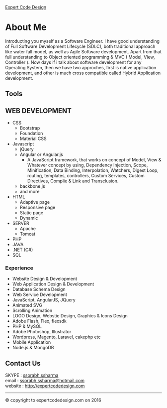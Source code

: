 [Expert Code Design](http://expertcodedesign.com)

# About Me

Introducting you myself as a Software Engineer. I have good understanding of Full Software Development Lifecycle (SDLC), both traditional approach like water fall model, as well as Agile Software development. Apart from that full understanding to Object oriented programming & MVC ( Model, View, Controller ).
Now days if i talk about software development for any Operating System, then we have two approches, first is native application development, and other is much cross compatible called Hybrid Application development.

## Tools 
WEB DEVELOPMENT
---------------
* CSS
  * Bootstrap
  * Foundation
  * Material CSS
* Javascript
  * jQuery
  * Angular or Angular.js
     * A JavaScript framework, that works on concept of Model, View & Whatever concept by using, Dependency Injection, Scope, Minification, Data Binding, Interpolation, Watchers, Digest Loop, routing, templates, controllers, Custom Services, Custom Directives, Complie & Link and Transclusion.
  * backbone.js
  * and more
* HTML
  * Adaptive page
  * Responsive page
  * Static page
  * Dynamic
* SERVER
  * Apache
  * Tomcat
* PHP
* JAVA
* .NET (C#)
* SQL

### Experience
* Website Design & Development
* Web Application Design & Development
* Database Schema Design
* Web Service Development 
* JavaScript, AngularJS, JQuery
* Animated SVG
* Scrolling Animation
* LOGO Design, Webstie Design, Graphics & Icons Design 
* Adobe Flash, Flex, flexsdk
* PHP & MySQL
* Adobe Photoshop, Illustrator
* Wordpress, Magento, Laravel, cakephp etc 
* Mobile Application
* Node.js & MongoDB

## Contact Us
SKYPE : [ssorabh.ssharma](skype:ssorabh.ssharma?call)      
email : ssorabh.ssharma@hotmail.com        
website : http://expertcodedesign.com

---------
© copyright to expertcodedesign.com on 2016